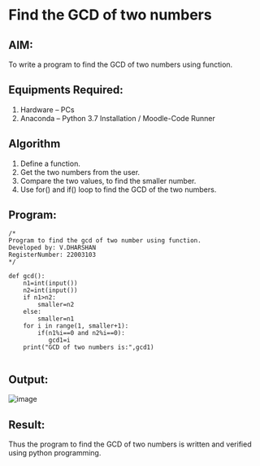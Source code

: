 # Find the GCD of two numbers

## AIM:
To write a program to find the GCD of two numbers using function.

## Equipments Required:
1. Hardware – PCs
2. Anaconda – Python 3.7 Installation / Moodle-Code Runner

## Algorithm
1. Define a function.
2. Get the two numbers from the user.
3. Compare the two values, to find the smaller number.
4. Use for() and if() loop to find the GCD of the two numbers.

## Program:
```
/*
Program to find the gcd of two number using function.
Developed by: V.DHARSHAN
RegisterNumber: 22003103
*/
```
```
def gcd():
    n1=int(input())
    n2=int(input())
    if n1>n2:
        smaller=n2
    else:
        smaller=n1
    for i in range(1, smaller+1):
        if(n1%i==0 and n2%i==0):
           gcd1=i
    print("GCD of two numbers is:",gcd1) 
    
 ```

## Output:


![image](https://user-images.githubusercontent.com/113497491/191740037-a89a6aab-2588-4a64-898c-8588d9dd7428.png)



## Result:
Thus the program to find the GCD of two numbers is written and verified using python programming.

